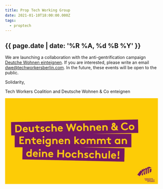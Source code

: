 ```yaml
---
title: Prop Tech Working Group
date: 2021-01-10T18:00:00.000Z
tags:
  - proptech
---
```

## {{ page.date | date: '%R %A, %d %B %Y' }}

We are launching a collaboration with the anti-gentrification campaign [Deutche Wohnen einteignen](https://www.dwenteignen.de/). If you are interested, please write an email [dwe@techworkersberlin.com](mailto:dwe@techworkersberlin.com). In the future, these events will be open to the public.

Solidarity,

Tech Workers Coalition and Deutsche Wohnen & Co enteignen

![Yellow and Purple banner from DWE with the text: Deutsche Wohnen & Co, Enteignen kommt an deine Hoschule!](/assets/img/dwe.jpg)
